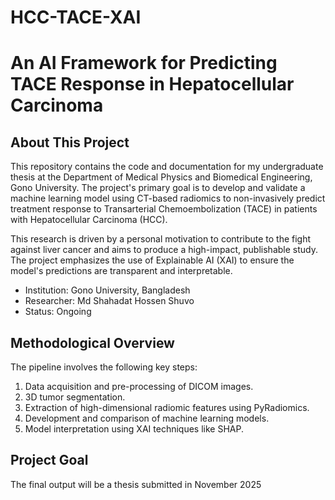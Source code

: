 ﻿# HCC-TACE-XAI
# An AI Framework for Predicting TACE Response in Hepatocellular Carcinoma

## About This Project

This repository contains the code and documentation for my undergraduate thesis at the Department of Medical Physics and Biomedical Engineering, Gono University. The project's primary goal is to develop and validate a machine learning model using CT-based radiomics to non-invasively predict treatment response to Transarterial Chemoembolization (TACE) in patients with Hepatocellular Carcinoma (HCC).

This research is driven by a personal motivation to contribute to the fight against liver cancer and aims to produce a high-impact, publishable study. The project emphasizes the use of Explainable AI (XAI) to ensure the model's predictions are transparent and interpretable.

* Institution: Gono University, Bangladesh
* Researcher: Md Shahadat Hossen Shuvo
* Status: Ongoing

## Methodological Overview

The pipeline involves the following key steps:
1.  Data acquisition and pre-processing of DICOM images.
2.  3D tumor segmentation.
3.  Extraction of high-dimensional radiomic features using PyRadiomics.
4.  Development and comparison of machine learning models.
5.  Model interpretation using XAI techniques like SHAP.

## Project Goal

The final output will be a thesis submitted in November 2025
